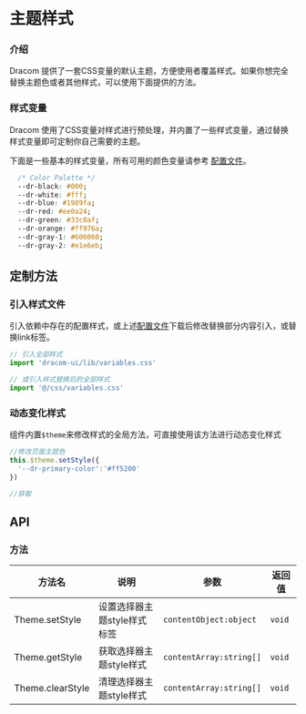 # 主题样式

### 介绍

Dracom 提供了一套CSS变量的默认主题，方便使用者覆盖样式。如果你想完全替换主题色或者其他样式，可以使用下面提供的方法。

### 样式变量

Dracom 使用了CSS变量对样式进行预处理，并内置了一些样式变量，通过替换样式变量即可定制你自己需要的主题。

下面是一些基本的样式变量，所有可用的颜色变量请参考 [配置文件](http://192.168.8.201/dracomUI/dracom-ui/blob/v1.2.0/src/style/_variables.scss)。

```css
  /* Color Palette */
  --dr-black: #000;
  --dr-white: #fff;
  --dr-blue: #1989fa;
  --dr-red: #ee0a24;
  --dr-green: #33c0af;
  --dr-orange: #ff976a;
  --dr-gray-1: #606060;
  --dr-gray-2: #e1e6eb;
```

## 定制方法

### 引入样式文件

引入依赖中存在的配置样式，或上述[配置文件](http://192.168.8.201/dracomUI/dracom-ui/blob/v1.2.0/src/style/_variables.scss)下载后修改替换部分内容引入，或替换link标签。

```javascript
// 引入全部样式 
import 'dracom-ui/lib/variables.css'

// 或引入样式替换后的全部样式 
import '@/css/variables.css'
```

### 动态变化样式

组件内置`$theme`来修改样式的全局方法，可直接使用该方法进行动态变化样式

```javascript
//修改页面主题色
this.$theme.setStyle({
  '--dr-primary-color':'#ff5200'
})

//获取
```

## API

### 方法

| 方法名           | 说明                        | 参数                    | 返回值 |
| ---------------- | --------------------------- | ----------------------- | ------ |
| Theme.setStyle   | 设置选择器主题style样式标签 | `contentObject:object`  | `void` |
| Theme.getStyle   | 获取选择器主题style样式     | `contentArray:string[]` | `void` |
| Theme.clearStyle | 清理选择器主题style样式     | `contentArray:string[]` | `void` |


